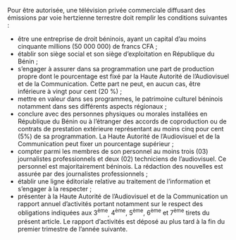 Pour être autorisée, une télévision privée commerciale diffusant des émissions par voie hertzienne terrestre doit remplir les conditions suivantes :
- être une entreprise de droit béninois, ayant un capital d’au moins cinquante millions (50 000 000) de francs CFA ;
- établir son siège social et son siège d’exploitation en République du Bénin ;
- s’engager à assurer dans sa programmation une part de production propre dont le pourcentage est fixé par la Haute Autorité de l’Audiovisuel et de la Communication. Cette part ne peut, en aucun cas, être inférieure à vingt pour cent (20 %) ;
- mettre en valeur dans ses programmes, le patrimoine culturel béninois notamment dans ses différents aspects régionaux ;
- conclure avec des personnes physiques ou morales installées en République du Bénin ou à l’étranger des accords de coproduction ou de contrats de prestation extérieure représentant au moins cinq pour cent (5%) de sa programmation.
La Haute Autorité de l’Audiovisuel et de la Communication peut fixer un pourcentage supérieur ;
- compter parmi les membres de son personnel au moins trois (03) journalistes professionnels et deux (02) techniciens de l’audiovisuel. Ce personnel est majoritairement béninois. La rédaction des nouvelles est assurée par des journalistes professionnels ;
- établir une ligne éditoriale relative au traitement de l’information et s’engager à la respecter ;
- présenter à la Haute Autorité de l’Audiovisuel et de la Communication un rapport annuel d’activités portant notamment sur le respect des obligations indiquées aux 3<sup>ème</sup><sub>,</sub> 4<sup>ème</sup>, 5<sup>ème</sup>, 6<sup>ème</sup> et 7<sup>ème</sup> tirets du présent article.
Le rapport d’activités est déposé au plus tard à la fin du premier trimestre de l’année suivante.